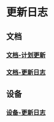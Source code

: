 
# 更新日志

## 文档
### [文档-计划更新](./文档/文档-计划更新.md)
### [文档-更新日志](./文档/文档-更新日志.md)

## 设备
### [设备-更新日志](./设备/设备-更新日志.md)